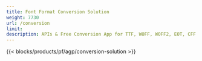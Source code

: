 ```yaml
---
title: Font Format Conversion Solution 
weight: 7730
url: /conversion
limit: 
description: APIs & Free Conversion App for TTF, WOFF, WOFF2, EOT, CFF and Type1 font files
---
```


{{< blocks/products/pf/agp/conversion-solution >}} 